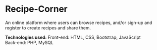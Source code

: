 # Recipe-Corner

An online platform where users can browse recipes, and/or sign-up and register to create recipes and share them.

**Technologies used:**
Front-end: HTML, CSS, Bootstrap, JavaScript <br>
Back-end: PHP, MySQL
